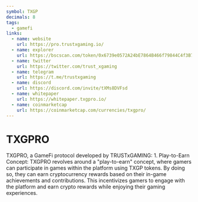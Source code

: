 ```yaml
---
symbol: TXGP
decimals: 8
tags:
  - gamefi
links:
  - name: website
    url: https://pro.trustxgaming.io/
  - name: explorer
    url: https://bscscan.com/token/0x6739e0572A24bE7864B466f79844C4f3B7d6f857
  - name: twitter
    url: https://twitter.com/trust_xgaming
  - name: telegram
    url: https://t.me/trustxgaming
  - name: discord
    url: https://discord.com/invite/tXMs8DVFsd
  - name: whitepaper
    url: https://whitepaper.txgpro.io/
  - name: coinmarketcap
    url: https://coinmarketcap.com/currencies/txgpro/
---
```


# TXGPRO

TXGPRO, a GameFi protocol developed by TRUSTxGAMING: 1. Play-to-Earn Concept: TXGPRO revolves around a "play-to-earn" concept, where gamers can participate in games within the platform using TXGP tokens. By doing so, they can earn cryptocurrency rewards based on their in-game achievements and contributions. This incentivizes gamers to engage with the platform and earn crypto rewards while enjoying their gaming experiences.
